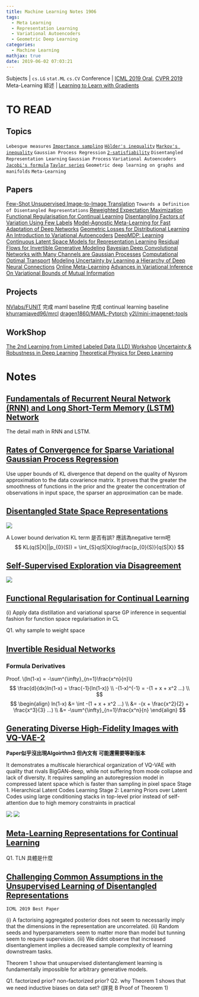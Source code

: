 ```yaml
---
title: Machine Learning Notes 1906
tags:
  - Meta Learning
  - Representation Learning
  - Variational Autoencoders
  - Geometric Deep Learning
categories:
  - Machine Learning
mathjax: true
date: 2019-06-02 07:03:21
---
```


Subjects | `cs.LG` `stat.ML` `cs.CV`
Conference | [ICML 2019 Oral](https://icml.cc/Conferences/2019/Schedule?type=Oral), [CVPR 2019](http://cvpr2019.thecvf.com/program/main_conference#program_schedule)
Meta-Learning 綜述 | [Learning to Learn with Gradients](http://people.eecs.berkeley.edu/~cbfinn/_files/dissertation.pdf)

<!--more-->

# TO READ

## Topics
`Lebesgue measures`
[`Importance sampling`](https://statweb.stanford.edu/~owen/mc/Ch-var-is.pdf)
[`Hölder's inequality`](https://en.wikipedia.org/wiki/H%C3%B6lder%27s_inequality)
[`Markov's inequality`](https://en.wikipedia.org/wiki/Markov%27s_inequality)
`Gaussian Process Regression`
[`2-satisfiability`](https://en.wikipedia.org/wiki/2-satisfiability)
`Disentangled Representation Learning`
`Gaussian Process`
`Variational Autoencoders`
[`Jacobi's formula`](https://en.wikipedia.org/wiki/Jacobi's_formula)
[`Taylor series`](https://en.wikipedia.org/wiki/Taylor_series)
`Geometric deep learning on graphs and manifolds`
`Meta-Learning`

## Papers
[Few-Shot Unsupervised Image-to-Image Translation](https://arxiv.org/abs/1905.01723)
`Towards a Definition of Disentangled Representations`
[Reweighted Expectation Maximization](https://arxiv.org/abs/1906.05850)
[Functional Regularisation for Continual Learning](https://arxiv.org/abs/1901.11356)
[Disentangling Factors of Variation Using Few Labels](https://arxiv.org/abs/1905.01258)
[Model-Agnostic Meta-Learning for Fast Adaptation of Deep Networks](https://arxiv.org/abs/1703.03400)
[Geometric Losses for Distributional Learning](https://arxiv.org/abs/1905.06005)
[An Introduction to Variational Autoencoders](https://arxiv.org/abs/1906.02691)
[DeepMDP: Learning Continuous Latent Space Models for Representation Learning](https://arxiv.org/abs/1906.02736)
[Residual Flows for Invertible Generative Modeling](https://arxiv.org/abs/1906.02735)
[Bayesian Deep Convolutional Networks with Many Channels are Gaussian Processes](https://arxiv.org/abs/1810.05148)
[Computational Optimal Transport](https://arxiv.org/abs/1803.00567)
[Modeling Uncertainty by Learning a Hierarchy of Deep Neural Connections](https://arxiv.org/abs/1905.13195)
[Online Meta-Learning](https://arxiv.org/abs/1902.08438)
[Advances in Variational Inference](https://arxiv.org/abs/1711.05597)
[On Variational Bounds of Mutual Information](https://arxiv.org/abs/1905.06922)

## Projects
[NVlabs/FUNIT](https://github.com/nvlabs/FUNIT/)
完成 maml baseline
完成 continual learning baseline
[khurramjaved96/mrcl](https://github.com/Khurramjaved96/mrcl)
[dragen1860/MAML-Pytorch](https://github.com/dragen1860/MAML-Pytorch)
[y2l/mini-imagenet-tools](https://github.com/y2l/mini-imagenet-tools)

## WorkShop
[The 2nd Learning from Limited Labeled Data (LLD) Workshop](https://lld-workshop.github.io/)
[Uncertainty & Robustness in Deep Learning](https://sites.google.com/view/udlworkshop2019/accepted-papers?authuser=0)
[Theoretical Physics for Deep Learning](https://sites.google.com/view/icml2019phys4dl/accepted-papers?authuser=0)

# Notes

## [Fundamentals of Recurrent Neural Network (RNN) and Long Short-Term Memory (LSTM) Network](https://arxiv.org/abs/1808.03314)
The detail math in RNN and LSTM.

## [Rates of Convergence for Sparse Variational Gaussian Process Regression](https://arxiv.org/abs/1903.03571)
Use upper bounds of KL divergence that depend on the quality of Nysrom approximation to the data covarience matrix.
It proves that the greater the smoothness of functions in the prior and the greater the concentration of observations in input space, the sparser an approximation can be made.

## [Disentangled State Space Representations](https://arxiv.org/abs/1906.03255)

![](https://i.imgur.com/SLdUOsz.png)

A Lower bound derivation
KL term 是否有誤? 應該為negative term吧
$$
KL(q(S|X)||p_{0}(S)) = \int_{S}q(S|X)log\frac{p_{0}(S)}{q(S|X)}
$$

## [Self-Supervised Exploration via Disagreement](https://arxiv.org/abs/1906.04161)

![](https://i.imgur.com/rijTjKh.png)

## [Functional Regularisation for Continual Learning](https://arxiv.org/abs/1901.11356)

(i) Apply data distillation and variational sparse GP inference in sequential fashion for function space regularisation in CL

Q1. why sample to weight space

## [Invertible Residual Networks](https://arxiv.org/abs/1811.00995)

### Formula Derivatives
Proof. \\(ln(1-x) = -\sum^{\infty}_{n=1}\frac{x^n}{n}\\)
$$
\frac{d}{dx}ln(1-x) = \frac{-1}{ln(1-x)} \\
-(1-x)^{-1} = -(1 + x + x^2 ...) \\
$$
$$
\begin{align}
ln(1-x) &= \int -(1 + x + x^2 ...) \\
&= -(x + \frac{x^2}{2} + \frac{x^3}{3} ...) \\
&= -\sum^{\infty}_{n=1}\frac{x^n}{n}
\end{align}
$$

## [Generating Diverse High-Fidelity Images with VQ-VAE-2](https://arxiv.org/abs/1906.00446)

**Paper似乎沒出現Algoirthm3 但內文有 可能還需要等新版本**

It demonstrates a multiscale hierarchical organization of VQ-VAE with quality that rivals BigGAN-deep, while not suffering from mode collapse and lack of diversity.
It requires sampling an autoregression model in compressed latent space which is faster than sampling in pixel space
Stage 1. Hierarchical Latent Codes Learning
Stage 2: Learning Priors over Latent Codes
using large conditioning stacks in top-level prior instead of self-attention due to high memory constraints in practical
 
![](https://i.imgur.com/KsT8jxq.png)
![](https://i.imgur.com/geOYOHJ.png)

## [Meta-Learning Representations for Continual Learning](https://arxiv.org/abs/1905.12588)
Q1. TLN 具體是什麼

## [Challenging Common Assumptions in the Unsupervised Learning of Disentangled Representations](https://arxiv.org/abs/1811.12359)
`ICML 2019 Best Paper`

(i) A factorising aggregated posterior does not seem to necessarily imply that the dimensions in the representation are uncorrelated.
(ii) Random seeds and hyperparameters seem to matter more than model but tunning seem to require supervision.
(iii) We didnt observe that increased disentanglement implies a decreased sample complexity of learning downstream tasks.

Theorem 1 show that unsupervised distentanglement learning is fundamentally impossible for arbitrary generative models.

Q1. factorized prior? non-factorized prior?
Q2. why Theorem 1 shows that we need inductive biases on data set? (詳見 B Proof of Theorem 1)





